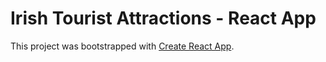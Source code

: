 # Irish Tourist Attractions - React App

This project was bootstrapped with [Create React App](https://github.com/facebook/create-react-app).
